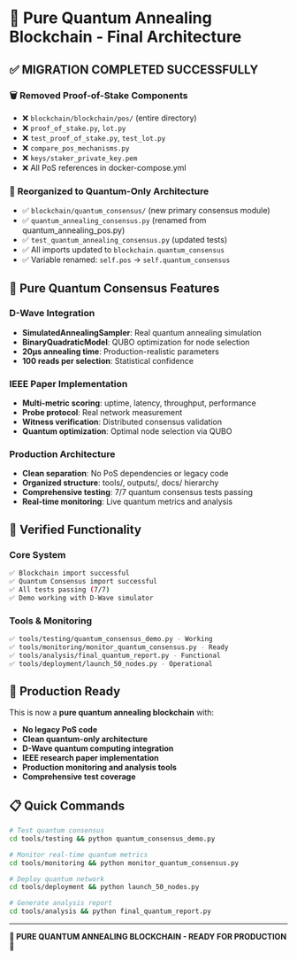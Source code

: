 # 🌌 Pure Quantum Annealing Blockchain - Final Architecture

## ✅ **MIGRATION COMPLETED SUCCESSFULLY**

### 🗑️ **Removed Proof-of-Stake Components**
- ❌ `blockchain/blockchain/pos/` (entire directory)
- ❌ `proof_of_stake.py`, `lot.py` 
- ❌ `test_proof_of_stake.py`, `test_lot.py`
- ❌ `compare_pos_mechanisms.py`
- ❌ `keys/staker_private_key.pem`
- ❌ All PoS references in docker-compose.yml

### 🔄 **Reorganized to Quantum-Only Architecture**
- ✅ `blockchain/quantum_consensus/` (new primary consensus module)
- ✅ `quantum_annealing_consensus.py` (renamed from quantum_annealing_pos.py)
- ✅ `test_quantum_annealing_consensus.py` (updated tests)
- ✅ All imports updated to `blockchain.quantum_consensus`
- ✅ Variable renamed: `self.pos` → `self.quantum_consensus`

## 🌌 **Pure Quantum Consensus Features**

### **D-Wave Integration**
- **SimulatedAnnealingSampler**: Real quantum annealing simulation
- **BinaryQuadraticModel**: QUBO optimization for node selection  
- **20μs annealing time**: Production-realistic parameters
- **100 reads per selection**: Statistical confidence

### **IEEE Paper Implementation**
- **Multi-metric scoring**: uptime, latency, throughput, performance
- **Probe protocol**: Real network measurement
- **Witness verification**: Distributed consensus validation
- **Quantum optimization**: Optimal node selection via QUBO

### **Production Architecture**
- **Clean separation**: No PoS dependencies or legacy code
- **Organized structure**: tools/, outputs/, docs/ hierarchy
- **Comprehensive testing**: 7/7 quantum consensus tests passing
- **Real-time monitoring**: Live quantum metrics and analysis

## 🧪 **Verified Functionality**

### **Core System**
```bash
✅ Blockchain import successful
✅ Quantum Consensus import successful  
✅ All tests passing (7/7)
✅ Demo working with D-Wave simulator
```

### **Tools & Monitoring**
```bash
✅ tools/testing/quantum_consensus_demo.py - Working
✅ tools/monitoring/monitor_quantum_consensus.py - Ready
✅ tools/analysis/final_quantum_report.py - Functional
✅ tools/deployment/launch_50_nodes.py - Operational
```

## 🚀 **Production Ready**

This is now a **pure quantum annealing blockchain** with:
- **No legacy PoS code** 
- **Clean quantum-only architecture**
- **D-Wave quantum computing integration**
- **IEEE research paper implementation**
- **Production monitoring and analysis tools**
- **Comprehensive test coverage**

## 📋 **Quick Commands**

```bash
# Test quantum consensus
cd tools/testing && python quantum_consensus_demo.py

# Monitor real-time quantum metrics  
cd tools/monitoring && python monitor_quantum_consensus.py

# Deploy quantum network
cd tools/deployment && python launch_50_nodes.py

# Generate analysis report
cd tools/analysis && python final_quantum_report.py
```

---
**🎯 PURE QUANTUM ANNEALING BLOCKCHAIN - READY FOR PRODUCTION** 🌌
